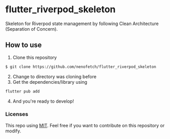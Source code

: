 # flutter_riverpod_skeleton

Skeleton for Riverpod state management by following Clean Architecture (Separation of Concern).


## How to use
1. Clone this repository
```bash
$ git clone https://github.com/nenofetch/flutter_riverpod_skeleton
```
2. Change to directory was cloning before
1. Get the dependencies/library using
```bash
flutter pub add
```
4. And you're ready to develop!


### Licenses
This repo using [MIT](https://github.com/nenofetch/flutter_riverpod_skeleton/blob/main/LICENSE). Feel free if you want to contribute on this repository or modify.

